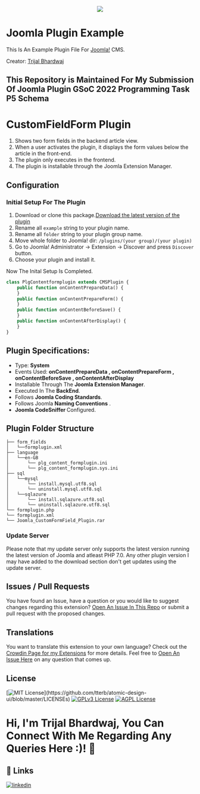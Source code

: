 <p align="center">
  <img 
    src="https://user-images.githubusercontent.com/82861332/163880389-108756b5-49e6-4d49-b6ab-df3b89acbcfa.png"
  >
</p>

Joomla Plugin Example
=====================

This Is An Example Plugin File For [Joomla!](http://joomla.org/) CMS.

Creator: [Trijal Bhardwaj](https://github.com/Trijal-Bhardwaj/)

This Repository is Maintained For My Submission Of Joomla Plugin GSoC 2022 Programming Task P5 Schema
-----

# CustomFieldForm Plugin
1. Shows two form fields in the backend article view.
2. When a user activates the plugin, it displays the form values below the article in the front-end.
3. The plugin only executes in the frontend.
4. The plugin is installable through the Joomla Extension Manager.

## Configuration

### Initial Setup For The Plugin

1. Download or clone this package.[Download the latest version of the plugin](https://github.com/Trijal-Bhardwaj/Joomla-Plugin-GSoC-2022-Programming-Task-P5-Schema/)
2. Rename all `example` string to your plugin name.
3. Rename all `folder` string to your plugin group name.
4. Move whole folder to Joomla! dir: `/plugins/(your group)/(your plugin)`
5. Go to Joomla! Administrator -> Extension -> Discover and press `Discover` button.
6. Choose your plugin and install it.


Now The Inital Setup Is Completed.

```PHP
class PlgContentformplugin extends CMSPlugin {
    public function onContentPrepareData() {
    }
    public function onContentPrepareForm() {
    }
    public function onContentBeforeSave() {
    }
    public function onContentAfterDisplay() {
    }
}
```

## Plugin Specifications:
- Type: <b> System </b> <br/>
- Events Used: <b> onContentPrepareData , onContentPrepareForm , onContentBeforeSave , onContentAfterDisplay </b>
- Installable Through The <b> Joomla Extension Manager</b>.
- Executed In The <b> BackEnd</b>.
- Follows <b> Joomla Coding Standards</b>.
- Follows Joomla <b> Naming Conventions</b> .
- <b> Joomla CodeSniffer </b> Configured.

## Plugin Folder Structure

    ├── form_fields
    │	└──formplugin.xml
    ├── language
    │	└──en-GB
    │   	└── plg_content_formplugin.ini
    │   	└── plg_content_formplugin.sys.ini
    ├── sql
    │	└──mysql
    │   	└── install.mysql.utf8.sql
    │   	└── uninstall.mysql.utf8.sql
    │	└──sqlazure
    │   	└── install.sqlazure.utf8.sql
    │   	└── uninstall.sqlazure.utf8.sql
    └── formplugin.php
    └── formplugin.xml
    └── Joomla_CustomFormField_Plugin.rar

### Update Server

Please note that my update server only supports the latest version running the latest version of Joomla and atleast PHP 7.0.
Any other plugin version I may have added to the download section don't get updates using the update server.

## Issues / Pull Requests

You have found an Issue, have a question or you would like to suggest changes regarding this extension?
[Open An Issue In This Repo](https://github.com/Trijal-Bhardwaj/Joomla-Plugin-GSoC-2022-Programming-Task-P5-Schema/issues/new) or submit a pull request with the proposed changes.

## Translations

You want to translate this extension to your own language? Check out the [Crowdin Page for my Extensions](https://joomla.crowdin.com) for more details. Feel free to [Open An Issue Here](https://github.com/Trijal-Bhardwaj/Joomla-Plugin-GSoC-2022-Programming-Task-P5-Schema/issues/new) on any question that comes up.

## License

[![MIT License](https://img.shields.io/apm/l/atomic-design-ui.svg?)](https://github.com/tterb/atomic-design-ui/blob/master/LICENSEs)
[![GPLv3 License](https://img.shields.io/badge/License-GPL%20v3-yellow.svg)](https://opensource.org/licenses/)
[![AGPL License](https://img.shields.io/badge/license-AGPL-blue.svg)](http://www.gnu.org/licenses/agpl-3.0)

# Hi, I'm Trijal Bhardwaj, You Can Connect With Me Regarding Any Queries Here :)! 👋

## 🔗 Links
[![linkedin](https://img.shields.io/badge/linkedin-0A66C2?style=for-the-badge&logo=linkedin&logoColor=white)](https://www.linkedin.com/in/trijal-bhardwaj/)
